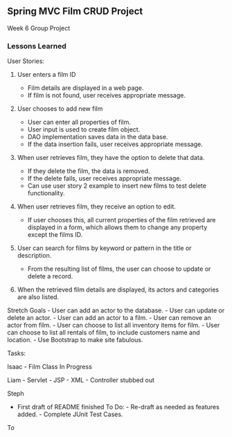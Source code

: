 ## Spring MVC Film CRUD Project

Week 6 Group Project

### Lessons Learned

User Stories:

1) User enters a film ID
	- Film details are displayed in a web page.
	- If film is not found, user receives appropriate 		message.

2) User chooses to add new film
	- User can enter all properties of film.
	- User input is used to create film object.
	- DAO implementation saves data in the data base.
	- If the data insertion fails, user receives 			appropriate message.
3) When user retrieves film, they have the option to delete that data. 
	- If they delete the film, the data is removed.
	- If the delete fails, user receives appropriate 		message. 
	- Can use user story 2 example to insert new films to
	test delete functionality.
	
4) When user retrieves film, they receive an option to edit.
	- If user chooses this, all current properties of the film retrieved are displayed in a form, which allows them to change any property except the films ID.

5) User can search for films by keyword or pattern in the title or description. 
	- From the resulting list of films, the user can choose to update or delete a record.
	
6) When the retrieved film details are displayed, its actors and categories are also listed.

Stretch Goals
	- User can add an actor to the database.
	- User can update or delete an actor.
	- User can add an actor to a film.
	- User can remove an actor from film.
	- User can choose to list all inventory items for film.
	- User can choose to list all rentals of film, to include customers name and location.
	- Use Bootstrap to make site fabulous.
	
Tasks:

Isaac
	- Film Class 
		In Progress
	

Liam
	- Servlet
	- JSP 
	- XML 
	- Controller stubbed out

Steph
- First draft of README finished
	To Do: 
		- Re-draft as needed as features added.
		- Complete JUnit Test Cases.
		
To 
	
